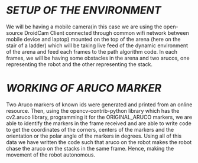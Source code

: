 # *SETUP OF THE ENVIRONMENT*

We will be having a mobile camera(in this case we are using the open-source DroidCam Client connected through common wifi network between mobile device and laptop) mounted on the top of the arena (here on the stair of a ladder) which will be taking live feed of the dynamic environment of the arena and feed each frames to the path algorithm code. In each frames, we will be having some obstacles in the arena and two arucos, one representing the robot and the other representing the stack.

# *WORKING OF ARUCO MARKER*

Two Aruco markers of known ids were generated and printed from an online resource. Then, using the opencv-contrib-python library which has the cv2.aruco library, programming it for the ORIGINAL_ARUCO markers, we are able to identify the markers in the frame received and are able to write code to get the coordinates of the corners, centers of the markers and the orientation or the polar angle of the markers in degrees. Using all of this data we have written the code such that aruco on the robot makes the robot chase the aruco on the stacks in the same frame. Hence, making the movement of the robot autonomous.
